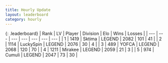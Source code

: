 ```yaml
---
title: Hourly Update
layout: leaderboard
category: hourly
---
```


{: .leaderboard}
| Rank | LV | Player | Division | Elo | Wins | Losses |
| --- | --- | --- | --- | --- | --- | --- |
| <span data-change="0">1</span> | 1419 | <span title="ID: 353063">Sktima</span> | LEGEND | <span data-change="0">2082</span> | <span data-change="0">101</span> | <span data-change="0">41</span> |
| <span data-change="0">2</span> | 1114 | <span title="ID: 498412">LuckySpin</span> | LEGEND | <span data-change="4">2076</span> | <span data-change="1">30</span> | <span data-change="0">4</span> |
| <span data-change="0">3</span> | 489 | <span title="ID: 650820">YOFCA</span> | LEGEND | <span data-change="0">2068</span> | <span data-change="0">120</span> | <span data-change="0">70</span> |
| <span data-change="2">4</span> | 1211 | <span title="ID: 416373">Mirakee</span> | LEGEND | <span data-change="34">2059</span> | <span data-change="4">21</span> | <span data-change="0">3</span> |
| <span data-change="-1">5</span> | 974 | <span title="ID: 294236">Cumuli</span> | LEGEND | <span data-change="0">2047</span> | <span data-change="0">73</span> | <span data-change="0">30</span> |
